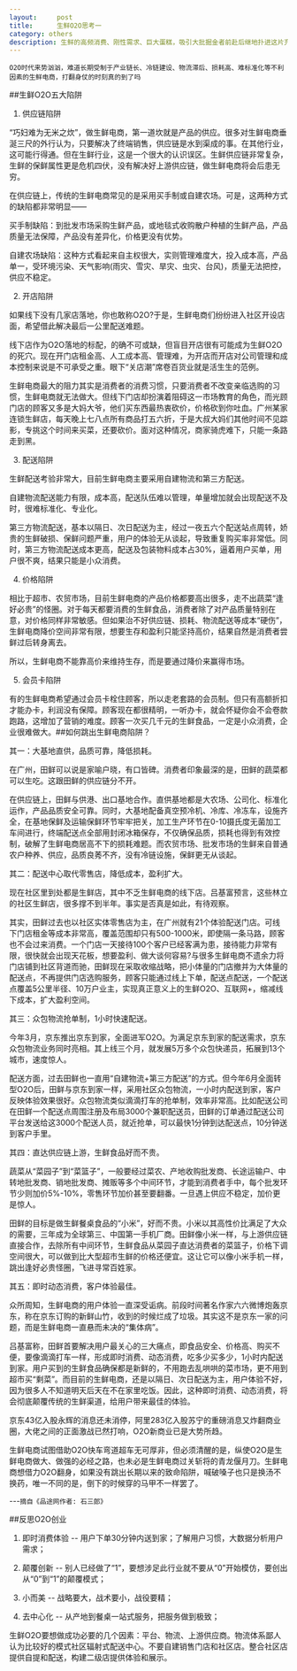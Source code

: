 ```yaml
---
layout:		post
title:		生鲜O2O思考一
category: others
description: 生鲜的高频消费、刚性需求、巨大蛋糕，吸引大批掘金者前赴后继地扑进这片充满想象和诱惑的蓝海(很抱歉，现在已经是红海)
---
```


`O2O时代来势汹汹，难道长期受制于产业链长、冷链建设、物流滞后、损耗高、难标准化等不利因素的生鲜电商，打翻身仗的时刻真的到了吗`

##生鲜O2O五大陷阱

1. 供应链陷阱

“巧妇难为无米之炊”，做生鲜电商，第一道坎就是产品的供应。很多对生鲜电商垂涎三尺的外行认为，只要解决了终端销售，供应链是水到渠成的事。在其他行业，这可能行得通。但在生鲜行业，这是一个很大的认识误区。生鲜供应链非常复杂，生鲜的保鲜属性更是危机四伏，没有解决好上游供应链，做生鲜电商将会后患无穷。

在供应链上，传统的生鲜电商常见的是采用买手制或自建农场。可是，这两种方式的缺陷都非常明显——

买手制缺陷：到批发市场采购生鲜产品，或地毯式收购散户种植的生鲜产品，产品质量无法保障，产品没有差异化，价格更没有优势。

自建农场缺陷：这种方式看起来自主权很大，实则管理难度大，投入成本高，产品单一，受环境污染、天气影响(雨灾、雪灾、旱灾、虫灾、台风)，质量无法把控，供应不稳定。

2. 开店陷阱

如果线下没有几家店落地，你也敢称O2O?于是，生鲜电商们纷纷进入社区开设店面，希望借此解决最后一公里配送难题。

线下店作为O2O落地的标配，的确不可或缺，但盲目开店很有可能成为生鲜O2O的死穴。现在开门店租金高、人工成本高、管理难，为开店而开店对公司管理和成本控制来说是不可承受之重。眼下“关店潮”席卷百货业就是活生生的范例。

生鲜电商最大的阻力其实是消费者的消费习惯，只要消费者不改变亲临选购的习惯，生鲜电商就无法做大。但线下门店却扮演着阻碍这一市场教育的角色，而光顾门店的顾客又多是大妈大爷，他们买东西最热衷砍价，价格砍到你吐血。广州某家连锁生鲜店，每天晚上七八点所有商品打五六折，于是大叔大妈们其他时间不见踪影，专挑这个时间来买菜，还要砍价。面对这种情况，商家骑虎难下，只能一条路走到黑。

3. 配送陷阱

生鲜配送考验非常大，目前生鲜电商主要采用自建物流和第三方配送。

自建物流配送能力有限，成本高，配送队伍难以管理，单量增加就会出现配送不及时，很难标准化、专业化。

第三方物流配送，基本以隔日、次日配送为主，经过一夜五六个配送站点周转，娇贵的生鲜破损、保鲜问题严重，用户的体验无从谈起，导致重复购买率非常低。同时，第三方物流配送成本更高，配送及包装物料成本占30%，逼着用户买单，用户很不爽，结果只能是小众消费。

4. 价格陷阱

相比于超市、农贸市场，目前生鲜电商的产品价格都要高出很多，走不出蔬菜“逢好必贵”的怪圈。对于每天都要消费的生鲜食品，消费者除了对产品质量特别在意，对价格同样非常敏感。但如果治不好供应链、损耗、物流配送等成本“硬伤”，生鲜电商降价空间非常有限，想要生存和盈利只能坚持高价，结果自然是消费者尝鲜过后转身离去。

所以，生鲜电商不能靠高价来维持生存，而是要通过降价来赢得市场。

5. 会员卡陷阱

有的生鲜电商希望通过会员卡栓住顾客，所以走老套路的会员制。但只有高额折扣才能办卡，利润没有保障。顾客现在都很精明，一听办卡，就会怀疑你会不会卷款跑路，这增加了营销的难度。顾客一次买几千元的生鲜食品，一定是小众消费，企业很难做大。
​
##如何跳出生鲜电商陷阱？

其一：大基地直供，品质可靠，降低损耗。

在广州，田鲜可以说是家喻户晓，有口皆碑。消费者印象最深的是，田鲜的蔬菜都可以生吃。这跟田鲜的供应链分不开。

在供应链上，田鲜与供港、出口基地合作。直供基地都是大农场、公司化、标准化运作，产品品质安全可靠。同时，大基地配备真空预冷机、冷库、冷冻车，设施齐全，在基地保鲜及运输保鲜环节牢牢把关，加工生产环节在0-10摄氏度无菌加工车间进行，终端配送点全部用封闭冰箱保存，不仅确保品质，损耗也得到有效控制，破解了生鲜电商居高不下的损耗难题。而农贸市场、批发市场的生鲜来自普通农户种养、供应，品质良莠不齐，没有冷链设施，保鲜更无从谈起。

其二：配送中心取代零售店，降低成本，盈利扩大。

现在社区里到处都是生鲜店，其中不乏生鲜电商的线下店。吕基富预言，这些林立的社区生鲜店，很多撑不到半年。事实是否真是如此，有待观察。

其实，田鲜过去也以社区实体零售店为主，在广州就有21个体验配送门店。可线下门店租金等成本非常高，覆盖范围却只有500-1000米，即使隔一条马路，顾客也不会过来消费。一个门店一天接待100个客户已经客满为患，接待能力非常有限，很快就会出现天花板，想要盈利、做大谈何容易?与很多生鲜电商不遗余力将门店铺到社区背道而驰，田鲜现在采取收缩战略，把小体量的门店撤并为大体量的配送点，不再提供门店选购服务，顾客只能通过线上下单，配送点配送，一个配送点覆盖5公里半径、10万户业主，实现真正意义上的生鲜O2O、互联网+，缩减线下成本，扩大盈利空间。

其三：众包物流抢单制，1小时快速配送。

今年3月，京东推出京东到家，全面进军O2O。为满足京东到家的配送需求，京东众包物流业务同时亮相。其上线三个月，就发展5万多个众包快递员，拓展到13个城市，速度惊人。

配送方面，过去田鲜也一直用“自建物流+第三方配送”的方式。但今年6月全面转型O2O后，田鲜与京东到家一样，采用社区众包物流，一小时内配送到家，客户反映体验效果很好。众包物流类似滴滴打车的抢单制，效率非常高。比如配送公司在田鲜一个配送点周围注册及布局3000个兼职配送员，田鲜的订单通过配送公司平台发送给这3000个配送人员，就近抢单，可以最快1分钟到达配送点，10分钟送到客户手里。

其四：直达供应链上游，生鲜食品好而不贵。

蔬菜从“菜园子”到“菜篮子”，一般要经过菜农、产地收购批发商、长途运输户、中转地批发商、销地批发商、摊贩等多个中间环节，才能到消费者手中，每个批发环节少则加价5%-10%，零售环节加价甚至要翻番。一旦遇上供应不稳定，加价更是惊人。

田鲜的目标是做生鲜餐桌食品的“小米”，好而不贵。小米以其高性价比满足了大众的需要，三年成为全球第三、中国第一手机厂商。田鲜像小米一样，与上游供应链直接合作，去除所有中间环节，生鲜食品从菜园子直达消费者的菜篮子，价格下调空间很大，可以做到比大型超市生鲜的价格还便宜。这让它可以像小米手机一样，跳出逢好必贵怪圈，飞进寻常百姓家。

其五：即时动态消费，客户体验最佳。

众所周知，生鲜电商的用户体验一直深受诟病。前段时间著名作家六六微博炮轰京东，称在京东订购的新鲜山竹，收到的时候烂成了垃圾。其实这不是京东一家的问题，而是生鲜电商一直悬而未决的“集体病”。

吕基富称，田鲜首要解决用户最关心的三大痛点，即食品安全、价格高、购买不便，要像滴滴打车一样，形成即时消费、动态消费，吃多少买多少，1小时内配送到家。用户买到的生鲜食品确保都是新鲜的，不用跑去乱哄哄的菜市场，更不用到超市买“剩菜”。而目前的生鲜电商，还是以隔日、次日配送为主，用户体验不好，因为很多人不知道明天后天在不在家里吃饭。因此，这种即时消费、动态消费，将会彻底颠覆传统的生鲜渠道，给用户带来最佳的体验。

京东43亿入股永辉的消息还未消停，阿里283亿入股苏宁的重磅消息又炸翻商业圈，大佬之间的正面激战已然打响，O2O新商业已是大势所趋。

生鲜电商试图借助O2O快车弯道超车无可厚非，但必须清醒的是，纵使O2O是生鲜电商做大、做强的必经之路，也未必是生鲜电商过关斩将的青龙偃月刀。生鲜电商想借力O2O翻身，如果没有跳出长期以来的致命陷阱，喊破嗓子也只是换汤不换药，唯一不同的是，倒下的时候穿的马甲不一样罢了。

---`摘自《品途网作者: 石三郎》`

##反思O2O创业

1. 即时消费体验  --  用户下单30分钟内送到家；了解用户习惯，大数据分析用户需求；

2. 颠覆创新  --  别人已经做了“1”，要想涉足此行业就不要从“0”开始模仿，要创出从“0”到“1”的颠覆模式；

3. 小而美  --  战略要大，战术要小，战役要精；

4. 去中心化  --  从产地到餐桌一站式服务，把服务做到极致；

生鲜O2O要想做成功必要的几个因素：平台、物流、上游供应商。物流体系鄙人认为比较好的模式社区辐射式配送中心。不要自建销售门店和社区店。整合社区店提供自提和配送，构建二级店提供体验和展示。